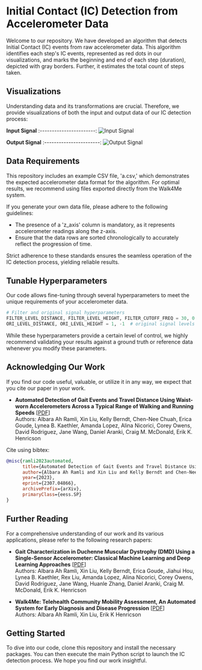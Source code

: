 # Initial Contact (IC) Detection from Accelerometer Data

Welcome to our repository. We have developed an algorithm that detects Initial Contact (IC) events from raw accelerometer data. This algorithm identifies each step's IC events, represented as red dots in our visualizations, and marks the beginning and end of each step (duration), depicted with gray borders. Further, it estimates the total count of steps taken. 

## Visualizations

Understanding data and its transformations are crucial. Therefore, we provide visualizations of both the input and output data of our IC detection process:

**Input Signal**
:-----------------------:
![Input Signal](https://albara.ramli.net/download/xin.liu/dmd/ic/in.png)

**Output Signal**
:-----------------------:
![Output Signal](https://albara.ramli.net/download/xin.liu/dmd/ic/out.png)

## Data Requirements

This repository includes an example CSV file, 'a.csv,' which demonstrates the expected accelerometer data format for the algorithm. For optimal results, we recommend using files exported directly from the Walk4Me system.

If you generate your own data file, please adhere to the following guidelines:
- The presence of a 'z_axis' column is mandatory, as it represents accelerometer readings along the z-axis.
- Ensure that the data rows are sorted chronologically to accurately reflect the progression of time.

Strict adherence to these standards ensures the seamless operation of the IC detection process, yielding reliable results.

## Tunable Hyperparameters

Our code allows fine-tuning through several hyperparameters to meet the unique requirements of your accelerometer data. 

```python
# Filter and original signal hyperparameters
FILTER_LEVEL_DISTANCE, FILTER_LEVEL_HEIGHT, FILTER_CUTOFF_FREQ = 30, 0.008, 0.029  # filter levels and cutoff frequency
ORI_LEVEL_DISTANCE, ORI_LEVEL_HEIGHT = 1, -1  # original signal levels for distance and height
```

While these hyperparameters provide a certain level of control, we highly recommend validating your results against a ground truth or reference data whenever you modify these parameters.

## Acknowledging Our Work

If you find our code useful, valuable, or utilize it in any way, we expect that you cite our paper in your work.

- **Automated Detection of Gait Events and Travel Distance Using Waist-worn Accelerometers Across a Typical Range of Walking and Running Speeds** [[PDF](https://arxiv.org/abs/2307.04866)]\
Authors: Albara Ah Ramli, Xin Liu, Kelly Berndt, Chen-Nee Chuah, Erica Goude, Lynea B. Kaethler, Amanda Lopez, Alina Nicorici, Corey Owens, David Rodriguez, Jane Wang, Daniel Aranki, Craig M. McDonald, Erik K. Henricson

Cite using bibtex:
```bibtex
@misc{ramli2023automated,
      title={Automated Detection of Gait Events and Travel Distance Using Waist-worn Accelerometers Across a Typical Range of Walking and Running Speeds}, 
      author={Albara Ah Ramli and Xin Liu and Kelly Berndt and Chen-Nee Chuah and Erica Goude and Lynea B. Kaethler and Amanda Lopez and Alina Nicorici and Corey Owens and David Rodriguez and Jane Wang and Daniel Aranki and Craig M. McDonald and Erik K. Henricson},
      year={2023},
      eprint={2307.04866},
      archivePrefix={arXiv},
      primaryClass={eess.SP}
}
```
<!--,
  journal={Gait & Posture},
  year={2023},
  publisher={Elsevier}-->

## Further Reading

For a comprehensive understanding of our work and its various applications, please refer to the following research papers:

- **Gait Characterization in Duchenne Muscular Dystrophy (DMD) Using a Single-Sensor Accelerometer: Classical Machine Learning and Deep Learning Approaches** [[PDF](https://arxiv.org/abs/2105.06295)]\
Authors: Albara Ah Ramli, Xin Liu, Kelly Berndt, Erica Goude, Jiahui Hou, Lynea B. Kaethler, Rex Liu, Amanda Lopez, Alina Nicorici, Corey Owens, David Rodriguez, Jane Wang, Huanle Zhang, Daniel Aranki, Craig M. McDonald, Erik K. Henricson

- **Walk4Me: Telehealth Community Mobility Assessment, An Automated System for Early Diagnosis and Disease Progression** [[PDF](https://arxiv.org/abs/2305.05543)]\
Authors: Albara Ah Ramli, Xin Liu, Erik K Henricson

## Getting Started

To dive into our code, clone this repository and install the necessary packages. You can then execute the main Python script to launch the IC detection process. We hope you find our work insightful.

